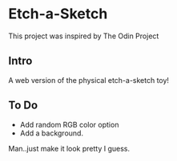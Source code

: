 <h1>Etch-a-Sketch</h1>
<p> This project was inspired by The Odin Project</p>
<h2>Intro</h2>
<p>A web version of the physical etch-a-sketch toy! </p>

<h2>To Do</h2>
<ul>
    <li>Add random RGB color option </li>
    <li>Add a background.</li>
</ul>
<p>Man..just make it look pretty I guess.</p>